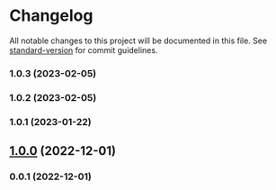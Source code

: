# Changelog

All notable changes to this project will be documented in this file. See [standard-version](https://github.com/conventional-changelog/standard-version) for commit guidelines.

### 1.0.3 (2023-02-05)

### 1.0.2 (2023-02-05)

### 1.0.1 (2023-01-22)

## [1.0.0](https://github.com/Kikobeats/send-http/compare/v0.0.1...v1.0.0) (2022-12-01)

### 0.0.1 (2022-12-01)
